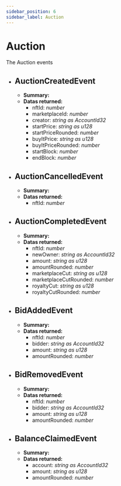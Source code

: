 ```yaml
---
sidebar_position: 6
sidebar_label: Auction
---
```


# Auction

The Auction events

- ## AuctionCreatedEvent  
	- **Summary:** 
	- **Datas returned:** 
		- nftId: *number*
  		- marketplaceId: *number*
  		- creator: *string as AccountId32*
  		- startPrice: *string as u128*
  		- startPriceRounded: *number*
  		- buyItPrice: *string as u128*
  		- buyItPriceRounded: *number*
  		- startBlock: *number*
  		- endBlock: *number*

- ## AuctionCancelledEvent  
	- **Summary:** 
	- **Datas returned:** 
		- nftId: *number*

- ## AuctionCompletedEvent  
	- **Summary:** 
	- **Datas returned:** 
		- nftId: *number*
  		- newOwner: *string as AccountId32*
  		- amount: *string as u128*
  		- amountRounded: *number*
  		- marketplaceCut: *string as u128*
  		- marketplaceCutRounded: *number*
  		- royaltyCut: *string as u128*
  		- royaltyCutRounded: *number*
		
- ## BidAddedEvent  
	- **Summary:** 
	- **Datas returned:** 
		- nftId: *number*
  		- bidder: *string as AccountId32*
  		- amount: *string as u128*
  		- amountRounded: *number*

- ## BidRemovedEvent  
	- **Summary:** 
	- **Datas returned:** 
		- nftId: *number*
  		- bidder: *string as AccountId32*
  		- amount: *string as u128*
  		- amountRounded: *number*

- ## BalanceClaimedEvent  
	- **Summary:** 
	- **Datas returned:** 
  		- account: *string as AccountId32*
  		- amount: *string as u128*
  		- amountRounded: *number*